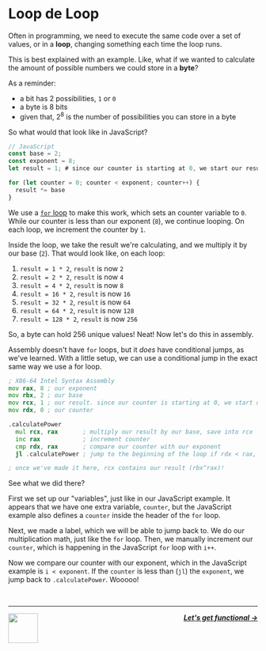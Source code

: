 # Loop de Loop

Often in programming, we need to execute the same code over a set of values, or in a **loop**, changing something each time the loop runs.

This is best explained with an example. Like, what if we wanted to calculate the amount of possible numbers we could store in a **byte**?

As a reminder:
  - a bit has 2 possibilities, `1` or `0`
  - a byte is 8 bits
  - given that, $2^8$ is the number of possibilities you can store in a byte

So what would that look like in JavaScript?

```js
// JavaScript
const base = 2;
const exponent = 8;
let result = 1; # since our counter is starting at 0, we start our result at 2^0, which is 1

for (let counter = 0; counter < exponent; counter++) {
  result *= base
}
```

We use a [`for` loop](https://developer.mozilla.org/en-US/docs/Web/JavaScript/Guide/Loops_and_iteration) to make this work, which sets an counter variable to `0`. While our counter is less than our exponent (`8`), we continue looping. On each loop, we increment the counter by `1`.

Inside the loop, we take the result we're calculating, and we multiply it by our base (`2`). That would look like, on each loop:

1. `result = 1 * 2`, `result` is now `2`
1. `result = 2 * 2`, `result` is now `4`
1. `result = 4 * 2`, `result` is now `8`
1. `result = 16 * 2`, `result` is now `16`
1. `result = 32 * 2`, `result` is now `64`
1. `result = 64 * 2`, `result` is now `128`
1. `result = 128 * 2`, `result` is now `256`

So, a byte can hold 256 unique values! Neat! Now let's do this in assembly.

Assembly doesn't have `for` loops, but it _does_ have conditional jumps, as we've learned. With a little setup, we can use a conditional jump in the exact same way we use a for loop.

```asm
; X86-64 Intel Syntax Assembly
mov rax, 8 ; our exponent
mov rbx, 2 ; our base
mov rcx, 1 ; our result. since our counter is starting at 0, we start our result at 2^0, which is 1
mov rdx, 0 ; our counter

.calculatePower
  mul rcx, rax       ; multiply our result by our base, save into rcx
  inc rax            ; increment counter
  cmp rdx, rax       ; compare our counter with our exponent
  jl .calculatePower ; jump to the beginning of the loop if rdx < rax, since we still have more iterations to go

; once we've made it here, rcx contains our result (rbx^rax)!
```

See what we did there?

First we set up our "variables", just like in our JavaScript example. It appears that we have one extra variable, `counter`, but the JavaScript example also defines a `counter` inside the header of the `for` loop.

Next, we made a label, which we will be able to jump back to. We do our multiplication math, just like the `for` loop. Then, we manually increment our `counter`, which is happening in the JavaScript `for` loop with `i++`.

Now we compare our counter with our exponent, which in the JavaScript example is `i < exponent`. If the `counter` is less than (`jl`) the `exponent`, we jump back to `.calculatePower`. Wooooo!

<br />

---

<a href="/guide/writing-code/instructions/conditionals.md">
  <picture>
    <source media="(prefers-color-scheme: dark)" srcset="https://cloud-5aq8uo1rv-hack-club-bot.vercel.app/0backd.png">
    <img align="left" width="60" src="https://cloud-5v3nvbscw-hack-club-bot.vercel.app/0backl.png" />
  </picture>
</a>

<p align="right">
  <em>
    <b>
      <a href="/guide/writing-code/instructions/functions.md">
         Let's get functional →
      </a>
    </b>
  </em>
</p>
